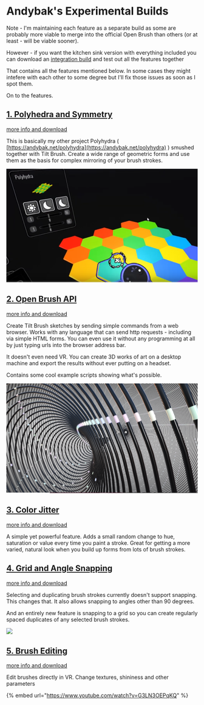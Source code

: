 # Andybak's Experimental Builds

Note - I'm maintaining each feature as a separate build as some are probably more viable to merge into the official Open Brush than others \(or at least - will be viable sooner\).

However - if you want the kitchen sink version with everything included you can download an [integration build](https://github.com/IxxyXR/open-brush/wiki/Downloads) and test out all the features together

That contains all the features mentioned below. In some cases they might intefere with each other to some degree but I'll fix those issues as soon as I spot them.

On to the features.

## [1. Polyhedra and Symmetry](https://github.com/IxxyXR/open-brush/wiki/Polyhedra-and-Symmetry)

[more info and download](https://github.com/IxxyXR/open-brush/wiki/Polyhedra-and-Symmetry)

This is basically my other project Polyhydra \( [https://andybak.net/polyhydra](https://andybak.net/polyhydra) \) smushed together with Tilt Brush. Create a wide range of geometric forms and use them as the basis for complex mirroring of your brush strokes.

![](../../.gitbook/assets/polyhedra_tool.png)

## [2. Open Brush API](https://github.com/IxxyXR/open-brush/wiki/Open-Brush-API)

[more info and download](https://github.com/IxxyXR/open-brush/wiki/Open-Brush-API)

Create Tilt Brush sketches by sending simple commands from a web browser. Works with any language that can send http requests - including via simple HTML forms. You can even use it without any programming at all by just typing urls into the browser address bar.

It doesn't even need VR. You can create 3D works of art on a desktop machine and export the results without ever putting on a headset.

Contains some cool example scripts showing what's possible.

![](../../.gitbook/assets/parametric1.png)

## [3. Color Jitter](https://github.com/IxxyXR/open-brush/wiki/Color-Jitter)

[more info and download](https://github.com/IxxyXR/open-brush/wiki/Color-Jitter)

A simple yet powerful feature. Adds a small random change to hue, saturation or value every time you paint a stroke. Great for getting a more varied, natural look when you build up forms from lots of brush strokes.

## [4. Grid and Angle Snapping](https://github.com/IxxyXR/open-brush/wiki/Grid-and-Angle-Snapping)

[more info and download](https://github.com/IxxyXR/open-brush/wiki/Grid-and-Angle-Snapping)

Selecting and duplicating brush strokes currently doesn't support snapping. This changes that. It also allows snapping to angles other than 90 degrees.

And an entirely new feature is snapping to a grid so you can create regularly spaced duplicates of any selected brush strokes.

![](https://media.discordapp.net/attachments/804251582715265034/846812293177933894/2021-05-25_19-06-31.gif)

## [5. Brush Editing](https://github.com/IxxyXR/open-brush/wiki/Brush-Editing)

[more info and download](https://github.com/IxxyXR/open-brush/wiki/Brush-Editing)

Edit brushes directly in VR. Change textures, shininess and other parameters

{% embed url="https://www.youtube.com/watch?v=G3LN3OEPqKQ" %}



